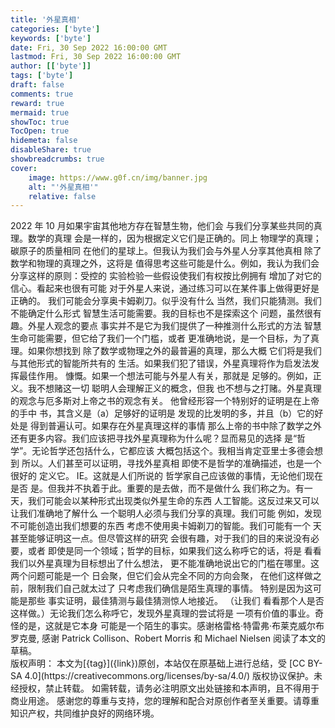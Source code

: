 ```yaml
---
title: '外星真相'
categories: ['byte']
keywords: ['byte']
date: Fri, 30 Sep 2022 16:00:00 GMT
lastmod: Fri, 30 Sep 2022 16:00:00 GMT
author: [['byte']]
tags: ['byte']
draft: false 
comments: true
reward: true 
mermaid: true 
showToc: true 
TocOpen: true 
hidemeta: false 
disableShare: true 
showbreadcrumbs: true 
cover:
    image: https://www.g0f.cn/img/banner.jpg
    alt: "'外星真相'"
    relative: false
---
```


<div>
2022 年 10 月如果宇宙其他地方存在智慧生物，他们会
与我们分享某些共同的真理。数学的真理
会是一样的，因为根据定义它们是正确的。同上
物理学的真理；碳原子的质量相同
在他们的星球上。但我认为我们会与外星人分享其他真相
除了数学和物理的真理之外，这将是
值得思考这些可能是什么。例如，我认为我们会分享这样的原则：受控的
实验检验一些假设使我们有权按比例拥有
增加了对它的信心。看起来也很有可能
对于外星人来说，通过练习可以在某件事上做得更好是正确的。
我们可能会分享奥卡姆剃刀。似乎没有什么
当然，我们只能猜测。我们不能确定什么形式
智慧生活可能需要。我的目标也不是探索这个
问题，虽然很有趣。外星人观念的要点
事实并不是它为我们提供了一种推测什么形式的方法
智慧生命可能需要，但它给了我们一个门槛，或者
更准确地说，是一个目标，为了真理。如果你想找到
除了数学或物理之外的最普遍的真理，那么大概
它们将是我们与其他形式的智能所共有的
生活。如果我们犯了错误，外星真理将作为启发法发挥最佳作用。
慷慨。如果一个想法可能与外星人有关，那就是
足够的。例如，正义。我不想赌这一切
聪明人会理解正义的概念，但我
也不想与之打赌。外星真理的观念与厄多斯对上帝之书的观念有关。
他曾经形容一个特别好的证明是在上帝的手中
书，其含义是（a）足够好的证明是
发现的比发明的多，并且（b）它的好处是
得到普遍认可。如果存在外星真理这样的事情
那么上帝的书中除了数学之外还有更多内容。我们应该把寻找外星真理称为什么呢？显而易见的选择
是“哲学”。无论哲学还包括什么，它都应该
大概包括这个。我相当肯定亚里士多德会想到
所以。人们甚至可以证明，寻找外星真相
即使不是哲学的准确描述，也是一个很好的
定义它。 IE。这就是人们所说的
哲学家自己应该做的事情，无论他们现在是否
是。但我并不执着于此。重要的是去做，而不是做什么
我们称之为。有一天，我们可能会以某种形式出现类似外星生命的东西
人工智能。这反过来又可以让我们准确地了解什么
一个聪明人必须与我们分享的真理。我们可能
例如，发现不可能创造出我们想要的东西
考虑不使用奥卡姆剃刀的智能。我们可能有一个
天甚至能够证明这一点。但尽管这样的研究
会很有趣，对于我们的目的来说没有必要，或者
即使是同一个领域；哲学的目标，如果我们这么称呼它的话，将是
看看我们以外星真理为目标想出了什么想法，
更不能准确地说出它的门槛在哪里。这两个问题可能是一个
日会聚，但它们会从完全不同的方向会聚，
在他们这样做之前，限制我们自己就太过了
只考虑我们确信是陌生真理的事情。
特别是因为这可能是那些
事实证明，最佳猜测与最佳猜测惊人地接近。 （让我们
看看那个人是否这样做。）无论我们怎么称呼它，发现外星真理的尝试将是
一项有价值的事业。奇怪的是，这就是它本身
可能是一个陌生的事实。感谢格雷格·特雷弗·布莱克威尔布罗克曼,
感谢 Patrick Collison、Robert Morris 和 Michael Nielsen 阅读了本文的草稿。
</div>

<div>
版权声明：
本文为[{tag}]({link})原创，本站仅在原基础上进行总结，受 [CC BY-SA 4.0](https://creativecommons.org/licenses/by-sa/4.0/) 版权协议保护。未经授权，禁止转载。
如需转载，请务必注明原文出处链接和本声明，且不得用于商业用途。
感谢您的尊重与支持，您的理解和配合对原创作者至关重要。请尊重知识产权，共同维护良好的网络环境。
</div>

